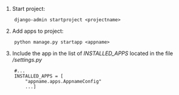 ﻿1. Start project:
```
    django-admin startproject <projectname>
```
 
2. Add apps to project: 
```
    python manage.py startapp <appname>
```

3. Include the app in the list of *INSTALLED_APPS* located 
in the file *<project-name>/settings.py* 
```
    #...
    INSTALLED_APPS = [
        "appname.apps.AppnameConfig"
        ...]
```
